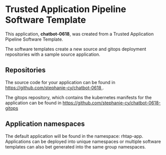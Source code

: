 # Trusted Application Pipeline Software Template

This application, **chatbot-0618**, was created from a Trusted Application Pipeline Software Template.

The software templates create a new source and gitops deployment repositories with a sample source application. 

## Repositories

The source code for your application can be found in [https://github.com/stephanie-cy/chatbot-0618 ](https://github.com/stephanie-cy/chatbot-0618 ).
 
The gitops repository, which contains the kubernetes manifests for the application can be found in 
[https://github.com/stephanie-cy/chatbot-0618-gitops ](https://github.com/stephanie-cy/chatbot-0618-gitops ) 

## Application namespaces 

The default application will be found in the namespace: rhtap-app. Applications can be deployed into unique namespaces or multiple software templates can also bet generated into the same group namespaces.  